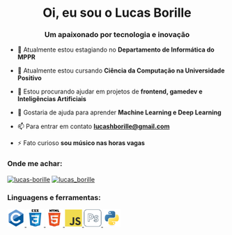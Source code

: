 <h1 align="center">Oi, eu sou o Lucas Borille</h1>
<h3 align="center">Um apaixonado por tecnologia e inovação</h3>

- 🔭 Atualmente estou estagiando no **Departamento de Informática do MPPR**

- 🌱 Atualmente estou cursando **Ciência da Computação na Universidade Positivo**

- 👯 Estou procurando ajudar em projetos de **frontend, gamedev e Inteligências Artificiais**

- 🤝 Gostaria de ajuda para aprender **Machine Learning e Deep Learning**

- 📫 Para entrar em contato **lucashborille@gmail.com**

- ⚡ Fato curioso **sou músico nas horas vagas**

<h3 align="left">Onde me achar:</h3>
<p align="left">
<a href="https://linkedin.com/in/lucas-borille" target="blank"><img align="center" src="https://raw.githubusercontent.com/rahuldkjain/github-profile-readme-generator/master/src/images/icons/Social/linked-in-alt.svg" alt="lucas-borille" height="30" width="40" /></a>
<a href="https://instagram.com/lucas_borille" target="blank"><img align="center" src="https://raw.githubusercontent.com/rahuldkjain/github-profile-readme-generator/master/src/images/icons/Social/instagram.svg" alt="lucas_borille" height="30" width="40" /></a>
</p>

<h3 align="left">Linguagens e ferramentas:</h3>
<p align="left"> <a href="https://www.cprogramming.com/" target="_blank" rel="noreferrer"> <img src="https://raw.githubusercontent.com/devicons/devicon/master/icons/c/c-original.svg" alt="c" width="40" height="40"/> </a> <a href="https://www.w3schools.com/css/" target="_blank" rel="noreferrer"> <img src="https://raw.githubusercontent.com/devicons/devicon/master/icons/css3/css3-original-wordmark.svg" alt="css3" width="40" height="40"/> </a> <a href="https://www.w3.org/html/" target="_blank" rel="noreferrer"> <img src="https://raw.githubusercontent.com/devicons/devicon/master/icons/html5/html5-original-wordmark.svg" alt="html5" width="40" height="40"/> </a> <a href="https://developer.mozilla.org/en-US/docs/Web/JavaScript" target="_blank" rel="noreferrer"> <img src="https://raw.githubusercontent.com/devicons/devicon/master/icons/javascript/javascript-original.svg" alt="javascript" width="40" height="40"/> </a> <a href="https://www.photoshop.com/en" target="_blank" rel="noreferrer"> <img src="https://raw.githubusercontent.com/devicons/devicon/master/icons/photoshop/photoshop-line.svg" alt="photoshop" width="40" height="40"/> </a> <a href="https://www.python.org" target="_blank" rel="noreferrer"> <img src="https://raw.githubusercontent.com/devicons/devicon/master/icons/python/python-original.svg" alt="python" width="40" height="40"/> </a> </p>
